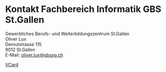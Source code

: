 # Kontakt Fachbereich Informatik GBS St.Gallen
Gewerbliches Berufs- und Weiterbildungszentrum St.Gallen<br>
Oliver Lux <br>
Demutstrasse 115 <br> 
9012 St.Gallen <br>
E-Mail: oliver.lux@gbssg.ch<br>

[VCard](https://vcard.gbssg.ch/profile/12d7cc6910d045f99ebfe79f4b7c9d65)


